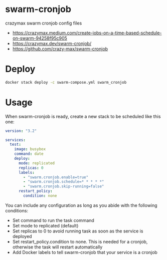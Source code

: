 # swarm-cronjob
crazymax swarm cronjob config files

- https://crazymax.medium.com/create-jobs-on-a-time-based-schedule-on-swarm-94258f95c905
- https://crazymax.dev/swarm-cronjob/
- https://github.com/crazy-max/swarm-cronjob


# Deploy
```bash
docker stack deploy -c swarm-compose.yml swarm_cronjob
```

# Usage

When swarm-cronjob is ready, create a new stack to be scheduled like this one:

```yml
version: "3.2"

services:
  test:
    image: busybox
    command: date
    deploy:
      mode: replicated
      replicas: 0
      labels:
        - "swarm.cronjob.enable=true"
        - "swarm.cronjob.schedule=* * * * *"
        - "swarm.cronjob.skip-running=false"
      restart_policy:
        condition: none
```

You can include any configuration as long as you abide with the following conditions:

- Set command to run the task command
- Set mode to replicated (default)
- Set replicas to 0 to avoid running task as soon as the service is deployed
- Set restart_policy.condition to none. This is needed for a cronjob, otherwise the task will restart automatically
- Add Docker labels to tell swarm-cronjob that your service is a cronjob